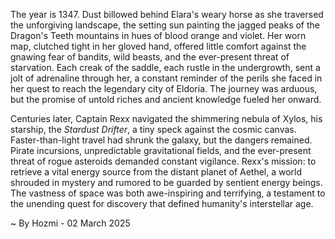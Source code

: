 
The year is 1347.  Dust billowed behind Elara's weary horse as she traversed the unforgiving landscape, the setting sun painting the jagged peaks of the Dragon's Teeth mountains in hues of blood orange and violet.  Her worn map, clutched tight in her gloved hand, offered little comfort against the gnawing fear of bandits, wild beasts, and the ever-present threat of starvation.  Each creak of the saddle, each rustle in the undergrowth, sent a jolt of adrenaline through her, a constant reminder of the perils she faced in her quest to reach the legendary city of Eldoria.  The journey was arduous, but the promise of untold riches and ancient knowledge fueled her onward.

Centuries later, Captain Rexx navigated the shimmering nebula of Xylos, his starship, the *Stardust Drifter*, a tiny speck against the cosmic canvas.  Faster-than-light travel had shrunk the galaxy, but the dangers remained.  Pirate incursions, unpredictable gravitational fields, and the ever-present threat of rogue asteroids demanded constant vigilance.  Rexx's mission: to retrieve a vital energy source from the distant planet of Aethel, a world shrouded in mystery and rumored to be guarded by sentient energy beings.  The vastness of space was both awe-inspiring and terrifying, a testament to the unending quest for discovery that defined humanity's interstellar age.

~ By Hozmi - 02 March 2025
